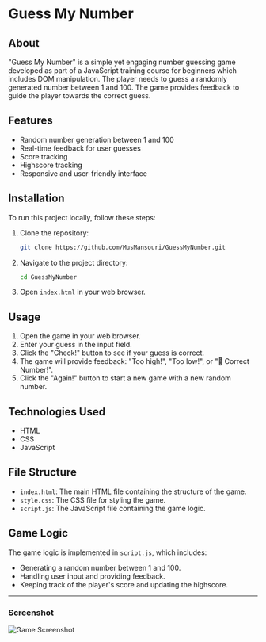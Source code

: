 # Guess My Number

## About

"Guess My Number" is a simple yet engaging number guessing game developed as part of a JavaScript training course for beginners which includes DOM manipulation. The player needs to guess a randomly generated number between 1 and 100. The game provides feedback to guide the player towards the correct guess.

## Features

- Random number generation between 1 and 100
- Real-time feedback for user guesses
- Score tracking
- Highscore tracking
- Responsive and user-friendly interface

## Installation

To run this project locally, follow these steps:

1. Clone the repository:
   ```bash
   git clone https://github.com/MusMansouri/GuessMyNumber.git
   ```
2. Navigate to the project directory:
   ```bash
   cd GuessMyNumber
   ```
3. Open `index.html` in your web browser.

## Usage

1. Open the game in your web browser.
2. Enter your guess in the input field.
3. Click the "Check!" button to see if your guess is correct.
4. The game will provide feedback: "Too high!", "Too low!", or "🎉 Correct Number!".
5. Click the "Again!" button to start a new game with a new random number.

## Technologies Used

- HTML
- CSS
- JavaScript

## File Structure

- `index.html`: The main HTML file containing the structure of the game.
- `style.css`: The CSS file for styling the game.
- `script.js`: The JavaScript file containing the game logic.

## Game Logic

The game logic is implemented in `script.js`, which includes:

- Generating a random number between 1 and 100.
- Handling user input and providing feedback.
- Keeping track of the player's score and updating the highscore.

---

### Screenshot

![Game Screenshot](screenshot.png)
